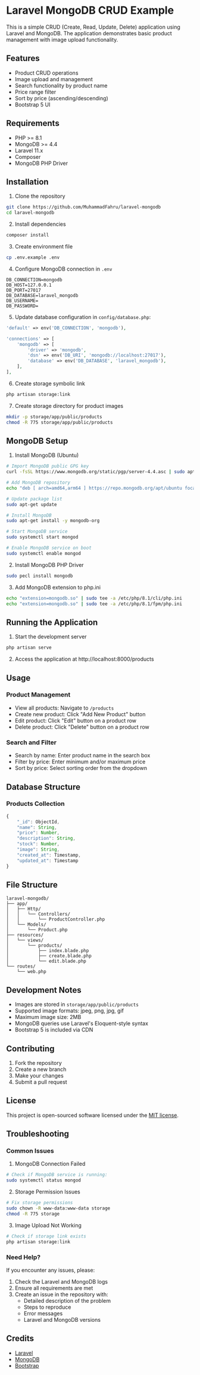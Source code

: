 # Laravel MongoDB CRUD Example

This is a simple CRUD (Create, Read, Update, Delete) application using Laravel and MongoDB. The application demonstrates basic product management with image upload functionality.

## Features

- Product CRUD operations
- Image upload and management
- Search functionality by product name
- Price range filter
- Sort by price (ascending/descending)
- Bootstrap 5 UI

## Requirements

- PHP >= 8.1
- MongoDB >= 4.4
- Laravel 11.x
- Composer
- MongoDB PHP Driver

## Installation

1. Clone the repository
```bash
git clone https://github.com/MuhammadFahru/laravel-mongodb
cd laravel-mongodb
```

2. Install dependencies
```bash
composer install
```

3. Create environment file
```bash
cp .env.example .env
```

4. Configure MongoDB connection in `.env`
```env
DB_CONNECTION=mongodb
DB_HOST=127.0.0.1
DB_PORT=27017
DB_DATABASE=laravel_mongodb
DB_USERNAME=
DB_PASSWORD=
```

5. Update database configuration in `config/database.php`:
```php
'default' => env('DB_CONNECTION', 'mongodb'),

'connections' => [
    'mongodb' => [
        'driver' => 'mongodb',
        'dsn' => env('DB_URI', 'mongodb://localhost:27017'),
        'database' => env('DB_DATABASE', 'laravel_mongodb'),
    ],
],
```

6. Create storage symbolic link
```bash
php artisan storage:link
```

7. Create storage directory for product images
```bash
mkdir -p storage/app/public/products
chmod -R 775 storage/app/public/products
```

## MongoDB Setup

1. Install MongoDB (Ubuntu)
```bash
# Import MongoDB public GPG key
curl -fsSL https://www.mongodb.org/static/pgp/server-4.4.asc | sudo apt-key add -

# Add MongoDB repository
echo "deb [ arch=amd64,arm64 ] https://repo.mongodb.org/apt/ubuntu focal/mongodb-org/4.4 multiverse" | sudo tee /etc/apt/sources.list.d/mongodb-org-4.4.list

# Update package list
sudo apt-get update

# Install MongoDB
sudo apt-get install -y mongodb-org

# Start MongoDB service
sudo systemctl start mongod

# Enable MongoDB service on boot
sudo systemctl enable mongod
```

2. Install MongoDB PHP Driver
```bash
sudo pecl install mongodb
```

3. Add MongoDB extension to php.ini
```bash
echo "extension=mongodb.so" | sudo tee -a /etc/php/8.1/cli/php.ini
echo "extension=mongodb.so" | sudo tee -a /etc/php/8.1/fpm/php.ini
```

## Running the Application

1. Start the development server
```bash
php artisan serve
```

2. Access the application at http://localhost:8000/products

## Usage

### Product Management
- View all products: Navigate to `/products`
- Create new product: Click "Add New Product" button
- Edit product: Click "Edit" button on a product row
- Delete product: Click "Delete" button on a product row

### Search and Filter
- Search by name: Enter product name in the search box
- Filter by price: Enter minimum and/or maximum price
- Sort by price: Select sorting order from the dropdown

## Database Structure

### Products Collection
```javascript
{
    "_id": ObjectId,
    "name": String,
    "price": Number,
    "description": String,
    "stock": Number,
    "image": String,
    "created_at": Timestamp,
    "updated_at": Timestamp
}
```

## File Structure

```
laravel-mongodb/
├── app/
│   ├── Http/
│   │   └── Controllers/
│   │       └── ProductController.php
│   └── Models/
│       └── Product.php
├── resources/
│   └── views/
│       └── products/
│           ├── index.blade.php
│           ├── create.blade.php
│           └── edit.blade.php
└── routes/
    └── web.php
```

## Development Notes

- Images are stored in `storage/app/public/products`
- Supported image formats: jpeg, png, jpg, gif
- Maximum image size: 2MB
- MongoDB queries use Laravel's Eloquent-style syntax
- Bootstrap 5 is included via CDN

## Contributing

1. Fork the repository
2. Create a new branch
3. Make your changes
4. Submit a pull request

## License

This project is open-sourced software licensed under the [MIT license](https://opensource.org/licenses/MIT).

## Troubleshooting

### Common Issues

1. MongoDB Connection Failed
```bash
# Check if MongoDB service is running:
sudo systemctl status mongod
```

2. Storage Permission Issues
```bash
# Fix storage permissions
sudo chown -R www-data:www-data storage
chmod -R 775 storage
```

3. Image Upload Not Working
```bash
# Check if storage link exists
php artisan storage:link
```

### Need Help?

If you encounter any issues, please:
1. Check the Laravel and MongoDB logs
2. Ensure all requirements are met
3. Create an issue in the repository with:
    - Detailed description of the problem
    - Steps to reproduce
    - Error messages
    - Laravel and MongoDB versions

## Credits

- [Laravel](https://laravel.com)
- [MongoDB](https://www.mongodb.com)
- [Bootstrap](https://getbootstrap.com)

